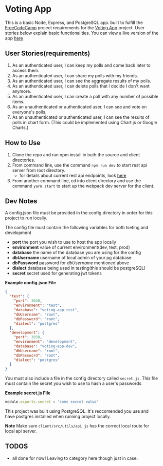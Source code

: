 # Voting App
This is a basic Node, Express, and PostgreSQL app. built to fulfill the [FreeCodeCamp](https://www.freecodecamp.com) project requirements for the [Voting App](https://www.freecodecamp.com/challenges/build-a-voting-app) project. User stories below explain basic functionalities. You can view a live version of the app [here](https://votehub-app.herokuapp.com/)

## User Stories(requirements)
1. As an authenticated user, I can keep my polls and come back later to access them.
2. As an authenticated user, I can share my polls with my friends.
3. As an authenticated user, I can see the aggregate results of my polls.
4. As an authenticated user, I can delete polls that I decide I don't want anymore.
5. As an authenticated user, I can create a poll with any number of possible items.
6. As an unauthenticated or authenticated user, I can see and vote on everyone's polls.
7. As an unauthenticated or authenticated user, I can see the results of polls in chart form. (This could be implemented using Chart.js or Google Charts.)

## How to Use
1. Clone the repo and run npm install in buth the source and client directories. 
2. From command line, use the command `npm run dev` to start rest api server from root directory.
   * for details about current rest api endpoints, look [here](./apiReference.md)
3. From another command line, cd into client directory and use the command `yarn start` to start up the webpack dev server for the client.

## Dev Notes
A config.json file must be provided in the config directory in order for this project to run locally. 

The config file must contain the following variables for both tseting and development
* **port** the port you wish to use to host the app locally
* **environment** value of current environment(dev, test, prod)
* **database** the name of the database you are using for the config
* **dbUsername** username of local admin of your pg database
* **dbPassword** password for *dbUsername* mentioned above
* **dialect** database being used in testing(this should be postgreSQL)
* **secret** secret used for generating jwt tokens

**Example config.json File**
```json
{
  "test": {
    "port": 3030,
    "environment": "test",
    "database": "voting-app-test",
    "dbUsername": "root",
    "dbPassword": "root",
    "dialect": "postgres"
  },
  "development": {
    "port": 3030,
    "environment": "development",
    "database": "voting-app-dev",
    "dbUsername": "root",
    "dbPassword": "root",
    "dialect": "postgres"
  }
}
```

You must also include a file in the config directory called `secret.js`. This file must contain the secret you wish to use to hash a user's passwords.

**Example secret.js File**
```javascript
module.exports.secret = 'some secret value'
```

This project was built using PostgreSQL. It's reccomended you use and have postgres installed when running project locally.

**Note** Make sure `client/src/utils/api.js` has the correct local route for local api server.


## TODOS
* all done for now! Leaving to category here though just in case.
